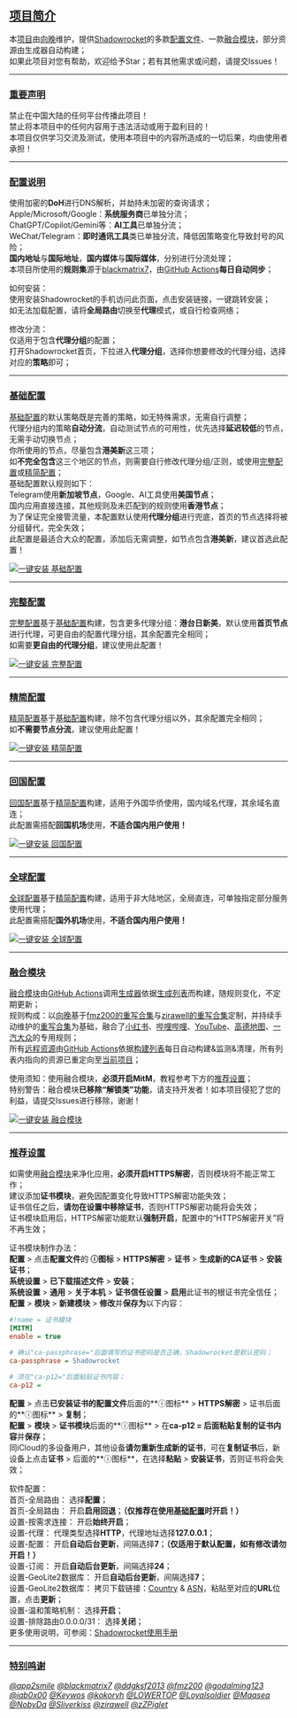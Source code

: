 ## [项目简介](#项目简介)
本[项目](https://github.com/XiangwanGuan/Shadowrocket)由[向晚](https://t.me/xiangwanguan)维护，提供[Shadowrocket](https://apps.apple.com/app/shadowrocket/id932747118)的多款[配置文件](#配置说明)、一款[融合模块](#融合模块)，部分资源由生成器自动构建；<br>
如果此项目对您有帮助，欢迎给予Star；若有其他需求或问题，请提交Issues！<br>

---

### [重要声明](#重要声明)
禁止在中国大陆的任何平台传播此项目！<br>
禁止将本项目中的任何内容用于违法活动或用于盈利目的！<br>
本项目仅供学习交流及测试，使用本项目中的内容所造成的一切后果，均由使用者承担！<br>

---

### [配置说明](#配置说明)
使用加密的**DoH**进行DNS解析，并劫持未加密的查询请求；<br>
Apple/Microsoft/Google：**系统服务商**已单独分流；<br>
ChatGPT/Copilot/Gemini等：**AI工具**已单独分流；<br>
WeChat/Telegram：**即时通讯工具**类已单独分流，降低因策略变化导致封号的风险；<br>
**国内地址**与**国际地址**，**国内媒体**与**国际媒体**，分别进行分流处理；<br>
本项目所使用的**规则集**源于[blackmatrix7](https://github.com/blackmatrix7/ios_rule_script/tree/master/rule/Shadowrocket)，由[GitHub Actions](https://github.com/XiangwanGuan/Shadowrocket/blob/main/.github/workflows/Sync-RuleFiles.yml)**每日自动同步**；<br>

如何安装：<br>
使用安装Shadowrocket的手机访问此页面，点击安装链接，一键跳转安装；<br>
如无法加载配置，请将**全局路由**切换至**代理**模式，或自行检查网络；<br>

修改分流：<br>
仅适用于包含**代理分组**的配置；<br>
打开Shadowrocket首页，下拉进入**代理分组**，选择你想要修改的代理分组，选择对应的**策略**即可；<br>

---

### [基础配置](#基础配置)
[基础配置](https://github.com/XiangwanGuan/Shadowrocket/blob/main/Release/Rules.conf)的默认策略既是完善的策略，如无特殊需求，无需自行调整；<br>
代理分组内的策略**自动分流**，自动测试节点的可用性，优先选择**延迟较低**的节点，无需手动切换节点；<br>
你所使用的节点，尽量包含**港美新**这三项；<br>
如**不完全包含**这三个地区的节点，则需要自行修改代理分组/正则，或使用[完整配置](https://github.com/XiangwanGuan/Shadowrocket/blob/main/Release/RulesFull.conf)或[精简配置](https://github.com/XiangwanGuan/Shadowrocket/blob/main/Release/RulesLite.conf)；<br>
基础配置默认规则如下：<br>
Telegram使用**新加坡节点**，Google、AI工具使用**美国节点**；<br>
国内应用直接连接，其他规则及未匹配到的规则使用**香港节点**；<br>
为了保证完全接管流量，本配置默认使用**代理分组**进行兜底，首页的节点选择将被分组替代，完全失效；<br>
此配置是最适合大众的配置，添加后无需调整，如节点包含**港美新**，建议首选此配置！<br>

[![一键安装 基础配置](https://img.shields.io/static/v1?label=一键安装&message=基础配置&color=grey&logo=googledocs&logoColor=white&labelColor=orange&messageColor=white)](https://xiangwanguan.github.io/Shadowrocket/Static/Redirect.html?url=shadowrocket://config/add/https://xiangwanguan.github.io/Shadowrocket/Release/Rules.conf)<br>

---

### [完整配置](#完整配置)
[完整配置](https://github.com/XiangwanGuan/Shadowrocket/blob/main/Release/RulesFull.conf)基于[基础配置](https://github.com/XiangwanGuan/Shadowrocket/blob/main/Release/Rules.conf)构建，包含更多代理分组：**港台日新美**，默认使用**首页节点**进行代理，可更自由的配置代理分组，其余配置完全相同；<br>
如需要**更自由的代理分组**，建议使用此配置！<br>

[![一键安装 完整配置](https://img.shields.io/static/v1?label=一键安装&message=完整配置&color=grey&logo=googledocs&logoColor=white&labelColor=orange&messageColor=white)](https://xiangwanguan.github.io/Shadowrocket/Static/Redirect.html?url=shadowrocket://config/add/https://xiangwanguan.github.io/Shadowrocket/Release/RulesFull.conf)<br>

---

### [精简配置](#精简配置)
[精简配置](https://github.com/XiangwanGuan/Shadowrocket/blob/main/Release/RulesLite.conf)基于[基础配置](https://github.com/XiangwanGuan/Shadowrocket/blob/main/Release/Rules.conf)构建，除不包含代理分组以外，其余配置完全相同；<br>
如**不需要节点分流**，建议使用此配置！<br>

[![一键安装 精简配置](https://img.shields.io/static/v1?label=一键安装&message=精简配置&color=grey&logo=googledocs&logoColor=white&labelColor=orange&messageColor=white)](https://xiangwanguan.github.io/Shadowrocket/Static/Redirect.html?url=shadowrocket://config/add/https://xiangwanguan.github.io/Shadowrocket/Release/RulesLite.conf)<br>

---

### [回国配置](#回国配置)
[回国配置](https://github.com/XiangwanGuan/Shadowrocket/blob/main/Release/RulesBackCN.conf)基于[精简配置](https://github.com/XiangwanGuan/Shadowrocket/blob/main/Release/RulesLite.conf)构建，适用于外国华侨使用，国内域名代理，其余域名直连；<br>
此配置需搭配**回国机场**使用，**不适合国内用户使用！**<br>

[![一键安装 回国配置](https://img.shields.io/static/v1?label=一键安装&message=回国配置&color=grey&logo=googledocs&logoColor=white&labelColor=orange&messageColor=white)](https://xiangwanguan.github.io/Shadowrocket/Static/Redirect.html?url=shadowrocket://config/add/https://xiangwanguan.github.io/Shadowrocket/Release/RulesBackCN.conf)<br>

---

### [全球配置](#全球配置)
[全球配置](https://github.com/XiangwanGuan/Shadowrocket/blob/main/Release/RulesGlobal.conf)基于[精简配置](https://github.com/XiangwanGuan/Shadowrocket/blob/main/Release/RulesLite.conf)构建，适用于非大陆地区，全局直连，可单独指定部分服务使用代理；<br>
此配置需搭配**国外机场**使用，**不适合国内用户使用！**<br>

[![一键安装 全球配置](https://img.shields.io/static/v1?label=一键安装&message=全球配置&color=grey&logo=googledocs&logoColor=white&labelColor=orange&messageColor=white)](https://xiangwanguan.github.io/Shadowrocket/Static/Redirect.html?url=shadowrocket://config/add/https://xiangwanguan.github.io/Shadowrocket/Release/RulesGlobal.conf)<br>

---

### [融合模块](#融合模块)
[融合模块](https://github.com/XiangwanGuan/Shadowrocket/blob/main/Release/Module.sgmodule)由[GitHub Actions](https://github.com/XiangwanGuan/Shadowrocket/blob/main/.github/workflows/Generate-ModuleFiles.yml)调用[生成器](https://github.com/XiangwanGuan/Shadowrocket/blob/main/Generator/Builder.py)依据[生成列表](https://github.com/XiangwanGuan/Shadowrocket/blob/main/Generator/Generate.conf)而构建，随规则变化，不定期更新；<br>
规则构成：以[向晚](https://t.me/xiangwanguan)基于[fmz200的重写合集](https://github.com/fmz200/wool_scripts/blob/main/QuantumultX/rewrite/chongxie.txt)与[zirawell的重写合集](https://github.com/zirawell/R-Store/blob/main/Rule/QuanX/Adblock/All/filter/allAdBlock.list)定制，并持续手动维护的[重写合集](https://github.com/XiangwanGuan/Shadowrocket/blob/main/Rewrite/XiangwanConfig/Collection.conf)为基础，融合了[小红书](https://github.com/XiangwanGuan/Shadowrocket/blob/main/Rewrite/XiangwanConfig/Rednote.conf)、[哔哩哔哩](https://github.com/XiangwanGuan/Shadowrocket/blob/main/Rewrite/XiangwanConfig/Bilibili.conf)、[YouTube](https://github.com/XiangwanGuan/Shadowrocket/blob/main/Rewrite/XiangwanConfig/YouTube.conf)、[高德地图](https://github.com/XiangwanGuan/Shadowrocket/blob/main/Rewrite/XiangwanConfig/Amap.js)、[一汽大众](https://github.com/XiangwanGuan/Shadowrocket/blob/main/Rewrite/XiangwanConfig/FAWVW.js)的专用规则；<br>
所有[远程资源](https://github.com/XiangwanGuan/Shadowrocket/blob/main/Rewrite/JSInventory.md)由[GitHub Actions](https://github.com/XiangwanGuan/Shadowrocket/blob/main/.github/workflows/Sync-RewriteFiles.yml)依据[构建列表](https://github.com/XiangwanGuan/Shadowrocket/blob/main/Rewrite/JSGenerator.conf)每日自动构建&监测&清理，所有列表内指向的资源已重定向至[当前项目](https://github.com/XiangwanGuan/Shadowrocket/tree/main/Rewrite/JavaScript)；<br>

使用须知：使用融合模块，**必须开启MitM**，教程参考下方的[推荐设置](#推荐设置)；<br>
特别警告：融合模块**已移除“解锁类”功能**，请支持开发者！如本项目侵犯了您的利益，请提交Issues进行移除，谢谢！<br>

[![一键安装 融合模块](https://img.shields.io/static/v1?label=一键安装&message=融合模块&color=grey&logo=googledocs&logoColor=white&labelColor=blue&messageColor=white)](https://xiangwanguan.github.io/Shadowrocket/Static/Redirect.html?url=shadowrocket://install?module=https://xiangwanguan.github.io/Shadowrocket/Release/Module.sgmodule)<br>

---

### [推荐设置](#推荐设置)
如需使用[融合模块](#融合模块)来净化应用，**必须开启HTTPS解密**，否则模块将不能正常工作；<br>
建议添加**证书模块**，避免因配置变化导致HTTPS解密功能失效；<br>
证书信任之后，**请勿在设置中移除证书**，否则HTTPS解密功能将会失效；<br>
证书模块启用后，HTTPS解密功能默认**强制开启**，配置中的“HTTPS解密开关”将不再生效；<br>

证书模块制作办法：<br>
**配置** > 点击**配置文件**的 **ⓘ图标** > **HTTPS解密** > **证书** > **生成新的CA证书** > **安装证书**；<br>
**系统设置** > **已下载描述文件** > **安装**；<br>
**系统设置** > **通用** > **关于本机** > **证书信任设置** > **启用**此证书的根证书完全信任；<br>
**配置** > **模块** > **新建模块** > **修改**并**保存为**以下内容：<br>
```ini
#!name = 证书模块
[MITM]
enable = true

# 确认"ca-passphrase="后面填写的证书密码是否正确，Shadowrocket是默认密码；
ca-passphrase = Shadowrocket

# 须在"ca-p12="后面粘贴证书内容；
ca-p12 = 
```
**配置** > 点击**已安装证书的配置文件**后面的**ⓘ图标** > **HTTPS解密** > 证书后面的**ⓘ图标** > **复制**；<br>
**配置** > **模块** > **证书模块**后面的**ⓘ图标** > 在**ca-p12 = 后面粘贴复制的证书内容**并**保存**；<br>
同iCloud的多设备用户，其他设备**请勿重新生成新的证书**，可在**复制证书**后，新设备上点击**证书** > 后面的**ⓘ图标**，在选择**粘贴** > **安装证书**，否则证书将会失效；<br>

软件配置：<br>
首页-全局路由：
选择**配置**；<br>
首页-全局路由：
开启**启用回退**；**（仅推荐在使用[基础配置](#基础配置)时开启！）**<br>
设置-按需求连接：
开启**始终开启**；<br>
设置-代理：
代理类型选择**HTTP**，代理地址选择**127.0.0.1**；<br>
设置-配置：
开启**自动后台更新**，间隔选择**7**；**（仅适用于默认配置，如有修改请勿开启！）**<br>
设置-订阅：
开启**自动后台更新**，间隔选择**24**；<br>
设置-GeoLite2数据库：
开启**自动后台更新**，间隔选择**7**；<br>
设置-GeoLite2数据库：
拷贝下载链接：[Country](https://raw.githubusercontent.com/Loyalsoldier/geoip/release/Country-only-cn-private.mmdb) & [ASN](https://raw.githubusercontent.com/Loyalsoldier/geoip/release/Country-asn.mmdb)，粘贴至对应的**URL**位置，点击**更新**；<br>
设置-温和策略机制：
选择**开启**；<br>
设置-排除路由0.0.0.0/31：
选择**关闭**；<br>
更多使用说明，可参阅：[Shadowrocket使用手册](https://github.com/LOWERTOP/Shadowrocket)

---

### [特别鸣谢](#特别鸣谢)
[*@app2smile*](https://github.com/app2smile/rules)
[*@blackmatrix7*](https://github.com/blackmatrix7)
[*@ddgksf2013*](https://github.com/ddgksf2013/ddgksf2013)
[*@fmz200*](https://github.com/fmz200/wool_scripts)
[*@godalming123*](https://github.com/godalming123/minimal)
[*@iab0x00*](https://github.com/iab0x00/ProxyRules)
[*@Keywos*](https://github.com/Keywos/rule)
[*@kokoryh*](https://github.com/kokoryh/Sparkle)
[*@LOWERTOP*](https://github.com/LOWERTOP/Shadowrocket-First)
[*@Loyalsoldier*](https://github.com/Loyalsoldier/geoip)
[*@Maasea*](https://github.com/Maasea/sgmodule)
[*@NobyDa*](https://github.com/NobyDa/Script)
[*@Sliverkiss*](https://github.com/Sliverkiss/QuantumultX)
[*@zirawell*](https://github.com/zirawell/R-Store)
[*@zZPiglet*](https://github.com/zZPiglet/Task)<br>
